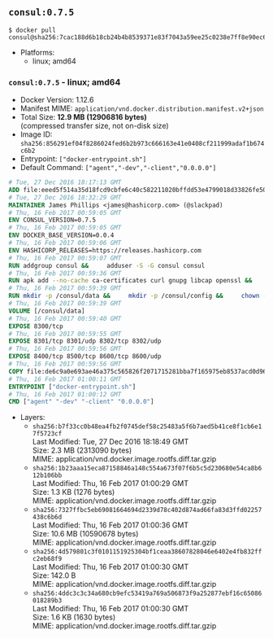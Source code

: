 ## `consul:0.7.5`

```console
$ docker pull consul@sha256:7cac188d6b18cb24b4b8539371e83f7043a59ee25c0238e7ff8e90ec6a40e4e5
```

-	Platforms:
	-	linux; amd64

### `consul:0.7.5` - linux; amd64

-	Docker Version: 1.12.6
-	Manifest MIME: `application/vnd.docker.distribution.manifest.v2+json`
-	Total Size: **12.9 MB (12906816 bytes)**  
	(compressed transfer size, not on-disk size)
-	Image ID: `sha256:856291ef04f8286024fed6b2b973c666163e41e0408cf211999adaf1b674c6b2`
-	Entrypoint: `["docker-entrypoint.sh"]`
-	Default Command: `["agent","-dev","-client","0.0.0.0"]`

```dockerfile
# Tue, 27 Dec 2016 18:17:13 GMT
ADD file:eeed5f514a35d18fcd9cbfe6c40c582211020bffdd53e4799018d33826fe5067 in / 
# Tue, 27 Dec 2016 18:32:29 GMT
MAINTAINER James Phillips <james@hashicorp.com> (@slackpad)
# Thu, 16 Feb 2017 00:59:05 GMT
ENV CONSUL_VERSION=0.7.5
# Thu, 16 Feb 2017 00:59:05 GMT
ENV DOCKER_BASE_VERSION=0.0.4
# Thu, 16 Feb 2017 00:59:06 GMT
ENV HASHICORP_RELEASES=https://releases.hashicorp.com
# Thu, 16 Feb 2017 00:59:07 GMT
RUN addgroup consul &&     adduser -S -G consul consul
# Thu, 16 Feb 2017 00:59:36 GMT
RUN apk add --no-cache ca-certificates curl gnupg libcap openssl &&     gpg --recv-keys 91A6E7F85D05C65630BEF18951852D87348FFC4C &&     mkdir -p /tmp/build &&     cd /tmp/build &&     wget ${HASHICORP_RELEASES}/docker-base/${DOCKER_BASE_VERSION}/docker-base_${DOCKER_BASE_VERSION}_linux_amd64.zip &&     wget ${HASHICORP_RELEASES}/docker-base/${DOCKER_BASE_VERSION}/docker-base_${DOCKER_BASE_VERSION}_SHA256SUMS &&     wget ${HASHICORP_RELEASES}/docker-base/${DOCKER_BASE_VERSION}/docker-base_${DOCKER_BASE_VERSION}_SHA256SUMS.sig &&     gpg --batch --verify docker-base_${DOCKER_BASE_VERSION}_SHA256SUMS.sig docker-base_${DOCKER_BASE_VERSION}_SHA256SUMS &&     grep ${DOCKER_BASE_VERSION}_linux_amd64.zip docker-base_${DOCKER_BASE_VERSION}_SHA256SUMS | sha256sum -c &&     unzip docker-base_${DOCKER_BASE_VERSION}_linux_amd64.zip &&     cp bin/gosu bin/dumb-init /bin &&     wget ${HASHICORP_RELEASES}/consul/${CONSUL_VERSION}/consul_${CONSUL_VERSION}_linux_amd64.zip &&     wget ${HASHICORP_RELEASES}/consul/${CONSUL_VERSION}/consul_${CONSUL_VERSION}_SHA256SUMS &&     wget ${HASHICORP_RELEASES}/consul/${CONSUL_VERSION}/consul_${CONSUL_VERSION}_SHA256SUMS.sig &&     gpg --batch --verify consul_${CONSUL_VERSION}_SHA256SUMS.sig consul_${CONSUL_VERSION}_SHA256SUMS &&     grep consul_${CONSUL_VERSION}_linux_amd64.zip consul_${CONSUL_VERSION}_SHA256SUMS | sha256sum -c &&     unzip -d /bin consul_${CONSUL_VERSION}_linux_amd64.zip &&     cd /tmp &&     rm -rf /tmp/build &&     apk del gnupg openssl &&     rm -rf /root/.gnupg
# Thu, 16 Feb 2017 00:59:39 GMT
RUN mkdir -p /consul/data &&     mkdir -p /consul/config &&     chown -R consul:consul /consul
# Thu, 16 Feb 2017 00:59:39 GMT
VOLUME [/consul/data]
# Thu, 16 Feb 2017 00:59:40 GMT
EXPOSE 8300/tcp
# Thu, 16 Feb 2017 00:59:55 GMT
EXPOSE 8301/tcp 8301/udp 8302/tcp 8302/udp
# Thu, 16 Feb 2017 00:59:56 GMT
EXPOSE 8400/tcp 8500/tcp 8600/tcp 8600/udp
# Thu, 16 Feb 2017 00:59:56 GMT
COPY file:de6c9a0e693ae46a375c565826f2071715281bba7f165975eb8537acd0d96ff4 in /usr/local/bin/docker-entrypoint.sh 
# Thu, 16 Feb 2017 01:00:11 GMT
ENTRYPOINT ["docker-entrypoint.sh"]
# Thu, 16 Feb 2017 01:00:12 GMT
CMD ["agent" "-dev" "-client" "0.0.0.0"]
```

-	Layers:
	-	`sha256:b7f33cc0b48ea4fb2f0745def58c25483a5f6b7aed5b41ce8f1cb6e17f5723cf`  
		Last Modified: Tue, 27 Dec 2016 18:18:49 GMT  
		Size: 2.3 MB (2313090 bytes)  
		MIME: application/vnd.docker.image.rootfs.diff.tar.gzip
	-	`sha256:1b23aaa15eca87158846a148c554a673f07f6b5c5d230680e54ca8b612b106bb`  
		Last Modified: Thu, 16 Feb 2017 01:00:29 GMT  
		Size: 1.3 KB (1276 bytes)  
		MIME: application/vnd.docker.image.rootfs.diff.tar.gzip
	-	`sha256:7327ffbc5eb69081664694d2339d78c402d874ad66fa83d3ffd02257438c6b6d`  
		Last Modified: Thu, 16 Feb 2017 01:00:36 GMT  
		Size: 10.6 MB (10590678 bytes)  
		MIME: application/vnd.docker.image.rootfs.diff.tar.gzip
	-	`sha256:4d579801c3f0101151925304bf1ceaa38607828046e6402e4fb832ffc2eb68f9`  
		Last Modified: Thu, 16 Feb 2017 01:00:30 GMT  
		Size: 142.0 B  
		MIME: application/vnd.docker.image.rootfs.diff.tar.gzip
	-	`sha256:4ddc3c3c34a680cb9efc53419a769a506873f9a252877ebf16c65086018289b3`  
		Last Modified: Thu, 16 Feb 2017 01:00:30 GMT  
		Size: 1.6 KB (1630 bytes)  
		MIME: application/vnd.docker.image.rootfs.diff.tar.gzip
